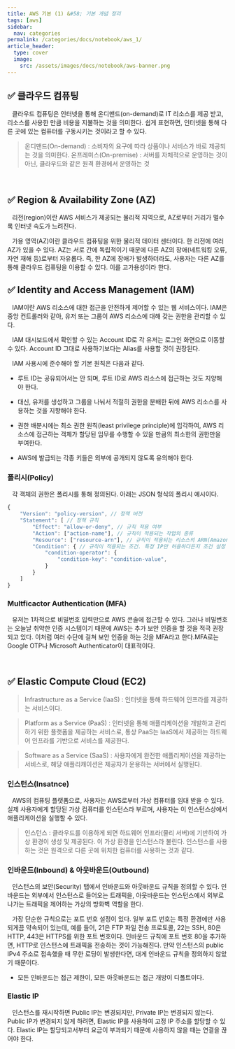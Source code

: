 ```yaml
---
title: AWS 기본 (1) &#58; 기본 개념 정리
tags: [aws]
sidebar:
  nav: categories
permalink: /categories/docs/notebook/aws_1/
article_header:
  type: cover
  image:
    src: /assets/images/docs/notebook/aws-banner.png
---
```


<div class="article__content" markdown="1">

## ✅ 클라우드 컴퓨팅

&ensp; 클라우드 컴퓨팅은 인터넷을 통해 온디맨드(on-demand)로 IT 리소스를 제공 받고, 리소스를 사용한 만큼 비용을 지불하는 것을 의미한다. 쉽게 표현하면, 인터넷을 통해 다른 곳에 있는 컴퓨터를 구동시키는 것이라고 할 수 있다.

> 온디맨드(On-demand) : 소비자의 요구에 따라 상품이나 서비스가 바로 제공되는 것을 의미한다.
> 온프레미스(On-premise) : 서버를 자체적으로 운영하는 것이 아닌, 클라우드와 같은 원격 환경에서 운영하는 것

<br/>

## ✅ Region & Availability Zone (AZ)

&ensp; 리전(region)이란 AWS 서비스가 제공되는 물리적 지역으로, AZ로부터 거리가 멀수록 인터넷 속도가 느려진다.

&ensp; 가용 영역(AZ)이란 클라우드 컴퓨팅을 위한 물리적 데이터 센터이다. 한 리전에 여러 AZ가 있을 수 있다. AZ는 서로 간에 독립적이기 때문에 다른 AZ의 장애(네트워킹 오류, 자연 재해 등)로부터 자유롭다. 즉, 한 AZ에 장애가 발생하더라도, 사용자는 다른 AZ를 통해 클라우드 컴퓨팅을 이용할 수 있다. 이를 고가용성이라 한다.

## ✅ Identity and Access Management (IAM)

&ensp; IAM이란 AWS 리소스에 대한 접근을 안전하게 제어할 수 있는 웹 서비스이다. IAM은 중앙 컨트롤러와 같아, 유저 또는 그룹이 AWS 리소스에 대해 갖는 권한을 관리할 수 있다.

&ensp; IAM 대시보드에서 확인할 수 있는 Account ID로 각 유저는 로그인 화면으로 이동할 수 있다. Account ID 그대로 사용하기보다는 Alias를 사용할 것이 권장된다.

&ensp; IAM 사용시에 준수해야 할 기본 원칙은 다음과 같다.

- 루트 ID는 공유되어서는 안 되며, 루트 ID로 AWS 리소스에 접근하는 것도 지양해야 한다.

- 대신, 유저를 생성하고 그룹을 나눠서 적절히 권한을 분배한 뒤에 AWS 리소스를 사용하는 것을 지향해야 한다.

- 권한 배분시에는 최소 권한 원칙(least privilege principle)에 입각하여, AWS 리소스에 접근하는 객체가 할당된 임무를 수행할 수 있을 만큼의 최소한의 권한만을 부여한다.

- AWS에 발급되는 각종 키들은 외부에 공개되지 않도록 유의해야 한다.

### 폴리시(Policy)

&ensp; 각 객체의 권한은 폴리시를 통해 정의된다. 아래는 JSON 형식의 폴리시 예시이다.

```js
{
    "Version": "policy-version", // 정책 버전
    "Statement": [ // 정책 규칙
        "Effect": "allow-or-deny", // 규칙 적용 여부
        "Action": ["action-name"], // 규칙이 적용되는 작업의 종류
        "Resource": ["resource-arn"], // 규칙이 적용되는 리소스의 ARN(Amazon Resource Name)
        "Condition": { // 규칙이 적용되는 조건. 특정 IP만 허용하다든지 조건 설정 가능
            "condition-operator": {
                "condition-key": "condition-value",
            }
        }
    ]
}
```

### Multficactor Authentication (MFA)

&ensp; 유저는 1차적으로 비밀번호 입력만으로 AWS 콘솔에 접근할 수 있다. 그러나 비밀번호는 오늘날 취약한 인증 시스템이기 때문에 AWS는 추가 보안 인증을 할 것을 적극 권장되고 있다. 이처럼 여러 수단에 걸쳐 보안 인증을 하는 것을 MFA라고 한다.MFA로는 Google OTP나 Microsoft Authenticator이 대표적이다.

<br/>

## ✅ Elastic Compute Cloud (EC2)

> Infrastructure as a Service (IaaS) : 인터넷을 통해 하드웨어 인프라를 제공하는 서비스이다.

> Platform as a Service (PaaS) : 인터넷을 통해 애플리케이션을 개발하고 관리하기 위한 플랫폼을 제공하는 서비스로, 통상 PaaS는 IaaS에서 제공하는 하드웨어 인프라를 기반으로 서비스를 제공한다.

> Software as a Service (SaaS) : 사용자에게 완전한 애플리케이션을 제공하는 서비스로, 해당 애플리캐이션은 제공자가 운용하는 서버에서 실행된다.

### 인스턴스(Insatnce)

&ensp; AWS의 컴퓨팅 플랫폼으로, 사용자는 AWS로부터 가상 컴퓨터를 임대 받을 수 있다. 실제 사용자에게 할당된 가상 컴퓨터를 인스턴스라 부르며, 사용자는 이 인스턴스상에서 애플리케이션을 실행할 수 있다.

> 인스턴스 : 클라우드를 이용하게 되면 하드웨어 인프라(물리 서버)에 기반하여 가상 환경이 생성 및 제공된다. 이 가상 환경을 인스턴스라 불린다. 인스턴스를 사용하는 것은 원격으로 다른 곳에 위치한 컴퓨터를 사용하는 것과 같다.

### 인바운드(Inbound) & 아웃바운드(Outbound)

&ensp; 인스턴스의 보안(Security) 탭에서 인바운드와 아웃바운드 규칙을 정의할 수 있다. 인바운드는 외부에서 인스턴스로 들어오는 트래픽을, 아웃바운드는 인스턴스에서 외부로 나가는 트래픽을 제어하는 가상의 방화벽 역할을 한다.

&ensp; 가장 단순한 규칙으로는 포트 번호 설정이 있다. 일부 포트 번호는 특정 환경에만 사용되게끔 약속되어 있는데, 예를 들어, 21은 FTP 파일 전송 프로토콜, 22는 SSH, 80은 HTTP, 443은 HTTPS를 위한 포트 번호이다. 인바운드 규칙에 포트 번호 80을 추가하면, HTTP로 인스턴스에 트래픽을 전송하는 것이 가능해진다. 만약 인스턴스의 public IPv4 주소로 접속했을 때 무한 로딩이 발생한다면, 대게 인바운드 규칙을 정의하지 않았기 때문이다.

- 모든 인바운드는 접근 제한이, 모든 아웃바운드는 접근 개방이 디폴트이다.

### Elastic IP

&ensp; 인스턴스를 재시작하면 Public IP는 변경되지만, Private IP는 변경되지 않는다. Public IP가 변경되지 않게 하려면, Elastic IP를 사용하여 고정 IP 주소를 할당할 수 있다. Elastic IP는 할당되고서부터 요금이 부과되기 때문에 사용하지 않을 때는 연결을 끊어야 한다.

</div>
